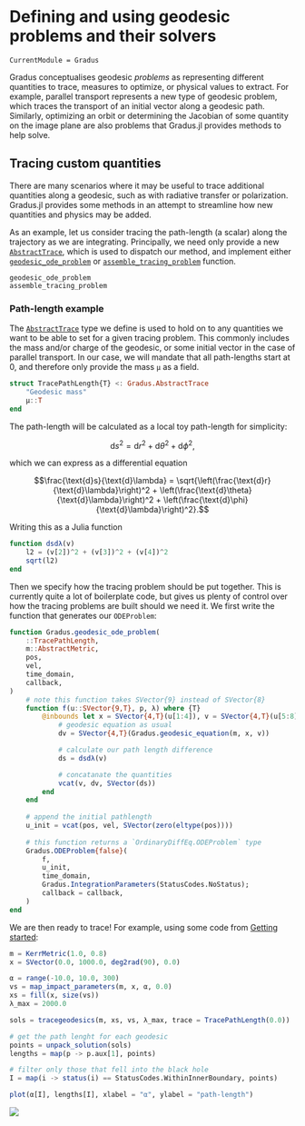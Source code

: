 # Defining and using geodesic problems and their solvers

```@meta
CurrentModule = Gradus
```

Gradus conceptualises geodesic _problems_ as representing different quantities to trace, measures to optimize, or physical values to extract. For example, parallel transport represents a new type of geodesic problem, which traces the transport of an initial vector along a geodesic path. Similarly, optimizing an orbit or determining the Jacobian of some quantity on the image plane are also problems that Gradus.jl provides methods to help solve.

## Tracing custom quantities

There are many scenarios where it may be useful to trace additional quantities along a geodesic, such as with radiative transfer or polarization. Gradus.jl provides some methods in an attempt to streamline how new quantities and physics may be added.

As an example, let us consider tracing the path-length (a scalar) along the trajectory as we are integrating. Principally, we need only provide a new [`AbstractTrace`](@ref), which is used to dispatch our method, and implement either [`geodesic_ode_problem`](@ref) or [`assemble_tracing_problem`](@ref) function.


```@docs
geodesic_ode_problem
assemble_tracing_problem
```

### Path-length example

The [`AbstractTrace`](@ref) type we define is used to hold on to any quantities we want to be able to set for a given tracing problem. This commonly includes the mass and/or charge of the geodesic, or some initial vector in the case of parallel transport. In our case, we will mandate that all path-lengths start at 0, and therefore only provide the mass `μ` as a field.

```julia
struct TracePathLength{T} <: Gradus.AbstractTrace
    "Geodesic mass"
    μ::T
end
```

The path-length will be calculated as a local toy path-length for simplicity:

```math
\text{d}s^2 = \text{d}r^2 + \text{d}\theta^2 + \text{d}\phi^2,
```

which we can express as a differential equation

```math
\frac{\text{d}s}{\text{d}\lambda} = \sqrt{\left(\frac{\text{d}r}{\text{d}\lambda}\right)^2 + \left(\frac{\text{d}\theta}{\text{d}\lambda}\right)^2 + \left(\frac{\text{d}\phi}{\text{d}\lambda}\right)^2}.
```

Writing this as a Julia function

```julia
function dsdλ(v)
    l2 = (v[2])^2 + (v[3])^2 + (v[4])^2
    sqrt(l2)
end
```

Then we specify how the tracing problem should be put together. This is currently quite a lot of boilerplate code, but gives us plenty of control over how the tracing problems are built should we need it. We first write the function that generates our `ODEProblem`:

```julia
function Gradus.geodesic_ode_problem(
    ::TracePathLength,
    m::AbstractMetric,
    pos,
    vel,
    time_domain,
    callback,
)
    # note this function takes SVector{9} instead of SVector{8}
    function f(u::SVector{9,T}, p, λ) where {T}
        @inbounds let x = SVector{4,T}(u[1:4]), v = SVector{4,T}(u[5:8])
            # geodesic equation as usual
            dv = SVector{4,T}(Gradus.geodesic_equation(m, x, v))

            # calculate our path length difference
            ds = dsdλ(v)

            # concatanate the quantities
            vcat(v, dv, SVector(ds))
        end
    end
    
    # append the initial pathlength
    u_init = vcat(pos, vel, SVector(zero(eltype(pos))))
    
    # this function returns a `OrdinaryDiffEq.ODEProblem` type
    Gradus.ODEProblem{false}(
        f,
        u_init,
        time_domain,
        Gradus.IntegrationParameters(StatusCodes.NoStatus);
        callback = callback,
    )
end
```

We are then ready to trace! For example, using some code from [Getting started](@ref):

```julia
m = KerrMetric(1.0, 0.8)
x = SVector(0.0, 1000.0, deg2rad(90), 0.0)

α = range(-10.0, 10.0, 300)
vs = map_impact_parameters(m, x, α, 0.0)
xs = fill(x, size(vs))
λ_max = 2000.0

sols = tracegeodesics(m, xs, vs, λ_max, trace = TracePathLength(0.0))

# get the path lenght for each geodesic
points = unpack_solution(sols)
lengths = map(p -> p.aux[1], points)

# filter only those that fell into the black hole
I = map(i -> status(i) == StatusCodes.WithinInnerBoundary, points)

plot(α[I], lengths[I], xlabel = "α", ylabel = "path-length")
```

![](../figs/pathlength-tracing.svg)

